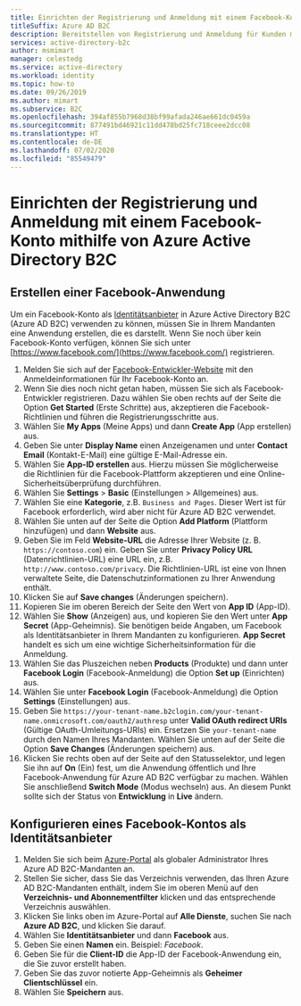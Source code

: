 ```yaml
---
title: Einrichten der Registrierung und Anmeldung mit einem Facebook-Konto
titleSuffix: Azure AD B2C
description: Bereitstellen von Registrierung und Anmeldung für Kunden mit Facebook-Konten in Ihren Anwendungen mithilfe von Azure Active Directory B2C.
services: active-directory-b2c
author: msmimart
manager: celestedg
ms.service: active-directory
ms.workload: identity
ms.topic: how-to
ms.date: 09/26/2019
ms.author: mimart
ms.subservice: B2C
ms.openlocfilehash: 394af855b7968d38bf99afada246ae661dc0459a
ms.sourcegitcommit: 877491bd46921c11dd478bd25fc718ceee2dcc08
ms.translationtype: HT
ms.contentlocale: de-DE
ms.lasthandoff: 07/02/2020
ms.locfileid: "85549479"
---
```

# <a name="set-up-sign-up-and-sign-in-with-a-facebook-account-using-azure-active-directory-b2c"></a>Einrichten der Registrierung und Anmeldung mit einem Facebook-Konto mithilfe von Azure Active Directory B2C

## <a name="create-a-facebook-application"></a>Erstellen einer Facebook-Anwendung

Um ein Facebook-Konto als [Identitätsanbieter](authorization-code-flow.md) in Azure Active Directory B2C (Azure AD B2C) verwenden zu können, müssen Sie in Ihrem Mandanten eine Anwendung erstellen, die es darstellt. Wenn Sie noch über kein Facebook-Konto verfügen, können Sie sich unter [https://www.facebook.com/](https://www.facebook.com/) registrieren.

1. Melden Sie sich auf der [Facebook-Entwickler-Website](https://developers.facebook.com/) mit den Anmeldeinformationen für Ihr Facebook-Konto an.
1. Wenn Sie dies noch nicht getan haben, müssen Sie sich als Facebook-Entwickler registrieren. Dazu wählen Sie oben rechts auf der Seite die Option **Get Started** (Erste Schritte) aus, akzeptieren die Facebook-Richtlinien und führen die Registrierungsschritte aus.
1. Wählen Sie **My Apps** (Meine Apps) und dann **Create App** (App erstellen) aus.
1. Geben Sie unter **Display Name** einen Anzeigenamen und unter **Contact Email** (Kontakt-E-Mail) eine gültige E-Mail-Adresse ein.
1. Wählen Sie **App-ID erstellen** aus. Hierzu müssen Sie möglicherweise die Richtlinien für die Facebook-Plattform akzeptieren und eine Online-Sicherheitsüberprüfung durchführen.
1. Wählen Sie **Settings** > **Basic** (Einstellungen > Allgemeines) aus.
1. Wählen Sie eine **Kategorie**, z.B. `Business and Pages`. Dieser Wert ist für Facebook erforderlich, wird aber nicht für Azure AD B2C verwendet.
1. Wählen Sie unten auf der Seite die Option **Add Platform** (Plattform hinzufügen) und dann **Website** aus.
1. Geben Sie im Feld **Website-URL** die Adresse Ihrer Website (z. B. `https://contoso.com`) ein. Geben Sie unter **Privacy Policy URL** (Datenrichtlinien-URL) eine URL ein, z.B. `http://www.contoso.com/privacy`. Die Richtlinien-URL ist eine von Ihnen verwaltete Seite, die Datenschutzinformationen zu Ihrer Anwendung enthält.
1. Klicken Sie auf **Save changes** (Änderungen speichern).
1. Kopieren Sie im oberen Bereich der Seite den Wert von **App ID** (App-ID).
1. Wählen Sie **Show** (Anzeigen) aus, und kopieren Sie den Wert unter **App Secret** (App-Geheimnis). Sie benötigen beide Angaben, um Facebook als Identitätsanbieter in Ihrem Mandanten zu konfigurieren. **App Secret** handelt es sich um eine wichtige Sicherheitsinformation für die Anmeldung.
1. Wählen Sie das Pluszeichen neben **Products** (Produkte) und dann unter **Facebook Login** (Facebook-Anmeldung) die Option **Set up** (Einrichten) aus.
1. Wählen Sie unter **Facebook Login** (Facebook-Anmeldung) die Option **Settings** (Einstellungen) aus.
1. Geben Sie `https://your-tenant-name.b2clogin.com/your-tenant-name.onmicrosoft.com/oauth2/authresp` unter **Valid OAuth redirect URIs** (Gültige OAuth-Umleitungs-URIs) ein. Ersetzen Sie `your-tenant-name` durch den Namen Ihres Mandanten. Wählen Sie unten auf der Seite die Option **Save Changes** (Änderungen speichern) aus.
1. Klicken Sie rechts oben auf der Seite auf den Statusselektor, und legen Sie ihn auf **On** (Ein) fest, um die Anwendung öffentlich und Ihre Facebook-Anwendung für Azure AD B2C verfügbar zu machen. Wählen Sie anschließend **Switch Mode** (Modus wechseln) aus.  An diesem Punkt sollte sich der Status von **Entwicklung** in **Live** ändern.

## <a name="configure-a-facebook-account-as-an-identity-provider"></a>Konfigurieren eines Facebook-Kontos als Identitätsanbieter

1. Melden Sie sich beim [Azure-Portal](https://portal.azure.com/) als globaler Administrator Ihres Azure AD B2C-Mandanten an.
1. Stellen Sie sicher, dass Sie das Verzeichnis verwenden, das Ihren Azure AD B2C-Mandanten enthält, indem Sie im oberen Menü auf den **Verzeichnis- und Abonnementfilter** klicken und das entsprechende Verzeichnis auswählen.
1. Klicken Sie links oben im Azure-Portal auf **Alle Dienste**, suchen Sie nach **Azure AD B2C**, und klicken Sie darauf.
1. Wählen Sie **Identitätsanbieter** und dann **Facebook** aus.
1. Geben Sie einen **Namen** ein. Beispiel: *Facebook*.
1. Geben Sie für die **Client-ID** die App-ID der Facebook-Anwendung ein, die Sie zuvor erstellt haben.
1. Geben Sie das zuvor notierte App-Geheimnis als **Geheimer Clientschlüssel** ein.
1. Wählen Sie **Speichern** aus.
